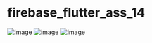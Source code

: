# firebase_flutter_ass_14
 ![image](https://github.com/hydrationnirob/firebase_flutter_ass_14/assets/52385810/426775ab-3672-4245-9585-a135067b91c2)
 ![image](https://github.com/hydrationnirob/firebase_flutter_ass_14/assets/52385810/42b8d580-d828-4acf-a641-abe3993d5e2c)
 ![image](https://github.com/hydrationnirob/firebase_flutter_ass_14/assets/52385810/eabc561c-a52d-4802-b626-7a4545f445f2)



